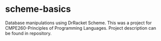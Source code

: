 # scheme-basics
Database manipulations using DrRacket Scheme. This was a project for CMPE260-Principles of Programming Languages. Project description can be found in repository.

